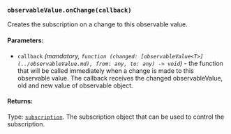 ### `observableValue.onChange(callback)`
Creates the subscription on a change to this observable value.

#### Parameters:
* `callback` *(mandatory, `function (changed: [observableValue<T>](../observableValue.md), from: any, to: any) -> void`)* - the function that will be called immediately when a change is made to this observable value. The callback receives the changed observableValue, old and new value of observable object.

#### Returns:
Type: [`subscription`](../subscription.md).
The subscription object that can be used to control the subscription.